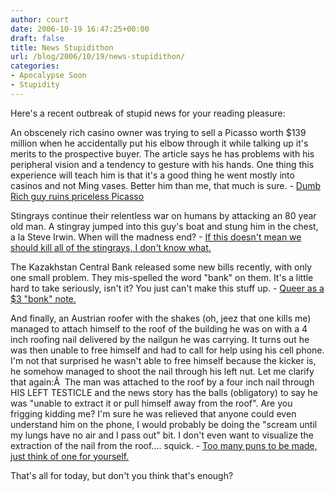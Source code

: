 ```yaml
---
author: court
date: 2006-10-19 16:47:25+00:00
draft: false
title: News Stupidithon
url: /blog/2006/10/19/news-stupidithon/
categories:
- Apocalypse Soon
- Stupidity
---
```


Here's a recent outbreak of stupid news for your reading pleasure:

An obscenely rich casino owner was trying to sell a Picasso worth $139 million when he accidentally put his elbow through it while talking up it's merits to the prospective buyer.  The article says he has problems with his peripheral vision and a tendency to gesture with his hands.  One thing this experience will teach him is that it's a good thing he went mostly into casinos and not Ming vases.  Better him than me, that much is sure. -  [Dumb Rich guy ruins priceless Picasso](http://www.theregister.co.uk/2006/10/18/magnate_holes_picasso/)

Stingrays continue their relentless war on humans by attacking an 80 year old man.  A stingray jumped into this guy's boat and stung him in the chest, a la Steve Irwin.  When will the madness end? - [If this doesn't mean we should kill all of the stingrays, I don't know what.](http://www.cnn.com/2006/US/10/19/stingray.reut/index.html?section=cnn_topstories)

The Kazakhstan Central Bank released some new bills recently, with only one small problem.  They mis-spelled the word "bank" on them.  It's a little hard to take seriously, isn't it?  You just can't make this stuff up. - [Queer as a $3 "bonk" note.](http://www.msnbc.msn.com/id/15316714/from/RS.5/)

And finally, an Austrian roofer with the shakes (oh, jeez that one kills me) managed to attach himself to the roof of the building he was on with a 4 inch roofing nail delivered by the nailgun he was carrying.  It turns out he was then unable to free himself and had to call for help using his cell phone.   I'm not that surprised he wasn't able to free himself because the kicker is, he somehow managed to shoot the nail through his left nut.  Let me clarify that again:Â  The man was attached to the roof by a four inch nail through HIS LEFT TESTICLE and the news story has the balls (obligatory) to say he was "unable to extract it or pull himself away from the roof".  Are you frigging kidding me?  I'm sure he was relieved that anyone could even understand him on the phone, I would probably be doing the "scream until my lungs have no air and I pass out" bit.  I don't even want to visualize the extraction of the nail from the roof....   squick. - [Too many puns to be made, just think of one for yourself.](http://www.theregister.co.uk/2006/10/18/austrian_roofer/)

That's all for today, but don't you think that's enough?
